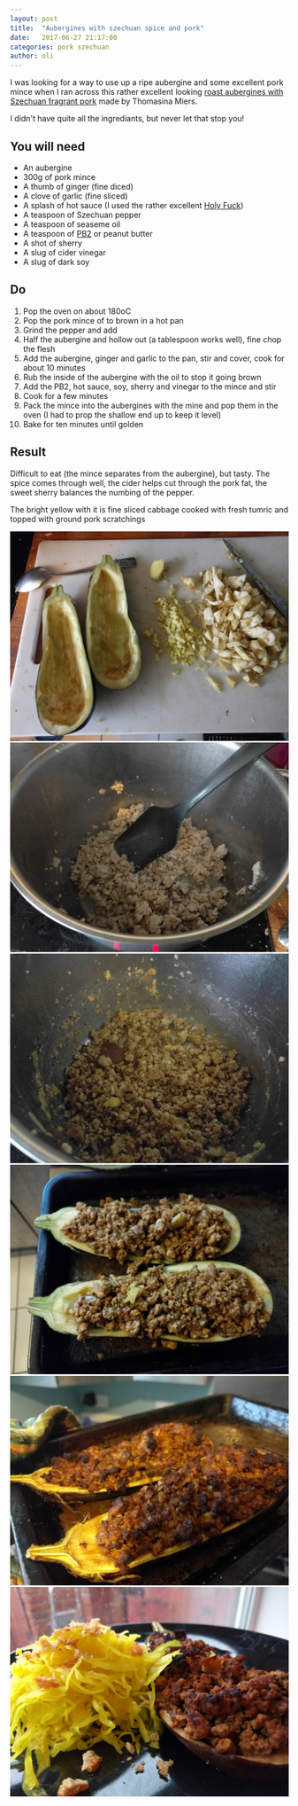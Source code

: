 ```yaml
---
layout: post
title:  "Aubergines with szechuan spice and pork"
date:   2017-06-27 21:17:00
categories: pork szechuan
author: oli
---
```


I was looking for a way to use up a ripe aubergine and some excellent pork mince when I ran across this rather excellent looking [roast aubergines with Szechuan fragrant pork](https://www.theguardian.com/lifeandstyle/2015/jul/18/szechuan-aubergine-pork-recipe-courgette-feta-pie-thomasina-miers) made by  Thomasina Miers.

I didn't have quite all the ingrediants, but never let that stop you!

## You will need


* An aubergine
* 300g of pork mince
* A thumb of ginger (fine diced)
* A clove of garlic (fine sliced)
* A splash of hot sauce (I used the rather excellent [Holy Fuck](https://theribman.co.uk/collections/sauces))
* A teaspoon of Szechuan pepper
* A teaspoon of seaseme oil
* A teaspoon of [PB2](http://amzn.to/2rZbE0V) or peanut butter
* A shot of sherry
* A slug of cider vinegar
* A slug of dark soy

## Do

1. Pop the oven on about 180oC
2. Pop the pork mince of to brown in a hot pan
3. Grind the pepper and add
4. Half the aubergine and hollow out (a tablespoon works well), fine chop the flesh
5. Add the aubergine, ginger and garlic to the pan, stir and cover, cook for about 10 minutes
6. Rub the inside of the aubergine with the oil to stop it going brown
7. Add the PB2, hot sauce, soy, sherry and vinegar to the mince and stir
8. Cook for a few minutes
9. Pack the mince into the aubergines with the mine and pop them in the oven (I had to prop the shallow end up to keep it level)
10. Bake for ten minutes until golden

## Result

Difficult to eat (the mince separates from the aubergine), but tasty.  The spice comes through well, the cider helps cut through the pork fat, the sweet sherry balances the numbing of the pepper.

The bright yellow with it is fine sliced cabbage cooked with fresh tumric and topped with ground pork scratchings

![Preped aubergine](/images/aubergines-szechuan-pork/aubergines-szechuan-pork-00.jpg)
![Mince browning](/images/aubergines-szechuan-pork/aubergines-szechuan-pork-01.jpg)
![Mincee ready for stuffing with](/images/aubergines-szechuan-pork/aubergines-szechuan-pork-02.jpg)
![Pre-oven](/images/aubergines-szechuan-pork/aubergines-szechuan-pork-03.jpg)
![Post-oven](/images/aubergines-szechuan-pork/aubergines-szechuan-pork-04.jpg)
![GET IN MY FACE](/images/aubergines-szechuan-pork/aubergines-szechuan-pork-05.jpg)


